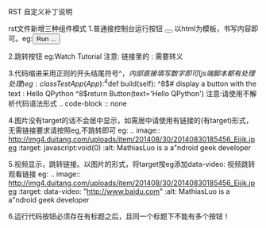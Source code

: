 RST 自定义补丁说明

rst文件新增三种组件模式
1.普通接控制台运行按钮
    <button></button>
    以html为模板，书写内容即可。eg:<button>Run ...</button>

2.跳转按钮
    <jumpbutton data-url=""></jumpbutton>
    eg:<jumpbutton data-url="http\://www.baidu.com">Watch Tutorial</jumpbutton>
    注意: 链接里的 : 需要转义

3.代码缩进采用正则的开头结尾符号^$，内部直接填写数字即可(js端脚本都有处理处理)
    eg: class TestApp(App):
            ^4$def build(self):
                ^8$# display a button with the text : Hello QPython 
                ^8$return Button(text='Hello QPython')
    注意:请使用不解析代码语法形式
        ..  code-block :: none

4.图片没有target的话不会居中显示，如需居中请使用有链接的(有target)形式，无需链接要求请按照eg,不跳转即可
    eg:    .. image:: http://img4.duitang.com/uploads/item/201408/30/20140830185456_Eijik.jpeg
           :target: javascript:void(0)
           :alt: MathiasLuo is a a"ndroid geek developer

5.视频显示，跳转链接。以图片的形式，将target按eg添加data-video: 视频跳转观看链接
    eg:     .. image:: http://img4.duitang.com/uploads/item/201408/30/20140830185456_Eijik.jpeg
            :target: data-video: "http://www.baidu.com"
            :alt: MathiasLuo is a a"ndroid geek developer

6.运行代码按钮必须存在有标题之后，且同一个标题下不能有多个按钮！

